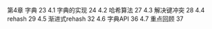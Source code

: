 第4章 字典 23
4.1 字典的实现 24
4.2 哈希算法 27
4.3 解决键冲突 28
4.4 rehash 29
4.5 渐进式rehash 32
4.6 字典API 36
4.7 重点回顾 37
